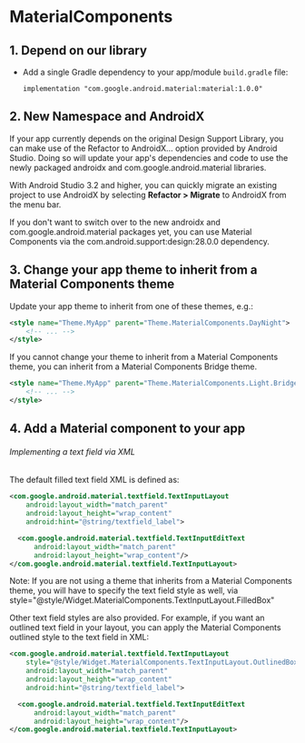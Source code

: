 # MaterialComponents
## 1. Depend on our library

* Add a single Gradle dependency to your app/module ```build.gradle``` file:

  ```implementation "com.google.android.material:material:1.0.0"```

## 2. New Namespace and AndroidX

If your app currently depends on the original Design Support Library, you can make use of the Refactor to AndroidX… option provided by Android Studio. Doing so will update your app's dependencies and code to use the newly packaged androidx and com.google.android.material libraries.

With Android Studio 3.2 and higher, you can quickly migrate an existing project to use AndroidX by selecting **Refactor > Migrate** to AndroidX from the menu bar.

If you don't want to switch over to the new androidx and com.google.android.material packages yet, you can use Material Components via the com.android.support:design:28.0.0 dependency.

## 3. Change your app theme to inherit from a Material Components theme

Update your app theme to inherit from one of these themes, e.g.:

  ```xml
  <style name="Theme.MyApp" parent="Theme.MaterialComponents.DayNight">
      <!-- ... -->
  </style> 
  ```

If you cannot change your theme to inherit from a Material Components theme, you can inherit from a Material Components Bridge theme.

  ```xml
  <style name="Theme.MyApp" parent="Theme.MaterialComponents.Light.Bridge">
      <!-- ... -->
  </style> 
  ```
  
  ## 4. Add a Material component to your app
  
  ###### Implementing a text field via XML
  The default filled text field XML is defined as:

  ```xml
  <com.google.android.material.textfield.TextInputLayout
      android:layout_width="match_parent"
      android:layout_height="wrap_content"
      android:hint="@string/textfield_label">

    <com.google.android.material.textfield.TextInputEditText
        android:layout_width="match_parent"
        android:layout_height="wrap_content"/>
  </com.google.android.material.textfield.TextInputLayout>
  ```
  Note: If you are not using a theme that inherits from a Material Components theme, you will have to specify the text field  style as well, via style="@style/Widget.MaterialComponents.TextInputLayout.FilledBox"

  Other text field styles are also provided. For example, if you want an outlined text field in your layout, you can apply the Material Components outlined style to the text field in XML:

  ```xml
  <com.google.android.material.textfield.TextInputLayout
      style="@style/Widget.MaterialComponents.TextInputLayout.OutlinedBox"
      android:layout_width="match_parent"
      android:layout_height="wrap_content"
      android:hint="@string/textfield_label">

    <com.google.android.material.textfield.TextInputEditText
        android:layout_width="match_parent"
        android:layout_height="wrap_content"/>
  </com.google.android.material.textfield.TextInputLayout>
  ```
